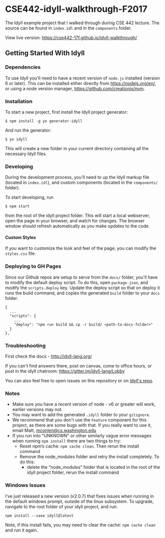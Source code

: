 # CSE442-idyll-walkthrough-F2017
The Idyll example project that I walked through during CSE 442 lecture. The source can be found in `index.idl` and in the `components` folder.

View live version: https://cse442-17f.github.io/idyll-walkthrough/

## Getting Started With Idyll

### Dependencies

To use Idyll you'll need to have a recent version of `node.js` installed (version 6 or later). This can be installed either directly from https://nodejs.org/en/, or using a node version manager, https://github.com/creationix/nvm.

### Installation

To start a new project, first install the Idyll project generator:

```
$ npm install -g yo generator-idyll
```

And run the generator:

```
$ yo idyll
```

This will create a new folder in your current directory containing all the necessary Idyll files. 

### Developing

During the development process, you'll need to up the Idyll markup file (located in `index.idl`), and custom components (located in the `components/` folder).

To start developing, run 

```
$ npm start
```

from the root of the idyll project folder. This will start a local webserver, open the page in your browser, and watch for changes. The browser window should refresh automatically as you make updates to the code.

#### Custom Styles

If you want to customize the look and feel of the page, you can modify the `styles.css` file. 

### Deploying to GH Pages

Since our Github repos are setup to serve from the `docs/` folder, you'll have to modify the default deploy script. To do this, open `package.json`, and modify the `scripts.deploy` key. Update the deploy script so that on deploy it runs the build command, and copies the generated `build` folder to your `docs` folder.

```
{
  ...
  "scripts": {
    ...
    "deploy": "npm run build && cp -r build/ <path-to-docs-folder>"
  }
},
```

### Troubleshooting

First check the docs - http://idyll-lang.org/

If you can't find answers there, post on canvas, come to office hours, or post in the idyll chatroom: https://gitter.im/idyll-lang/Lobby

You can also feel free to open issues on this repository or on [Idyll's repo](https://github.com/idyll-lang/idyll).

### Notes

* Make sure you have a recent version of node - v6 or greater will work, earlier versions may not.
* You may want to add the generated `.idyll` folder to your `gitignore`. 
* We recommend that you don't use the `Feature` component for this project, as there are some bugs with that. If you really want to use it, email Matt, mconlen@cs.washington.edu
* If you run into "UNKNOWN" or other similarly vague error messages when running `npm install` there are two things to try:
  * Reset npm’s cache: `npm cache clean`. Then rerun the install command
  * Remove the node_modules folder and retry the install completely. To do this:
    * delete the “node_modules” folder that is located in the root of the idyll project folder, rerun the install command

### Windows Issues

I’ve just released a new version (v2.0.7) that fixes issues when running in the default windows prompt, outside of the linux subsystem. To upgrade, navigate to the root folder of your idyll project, and run:

`npm install --save idyll@latest`

Note, if this install fails, you may need to clear the cache: `npm cache clean` and run it again.
